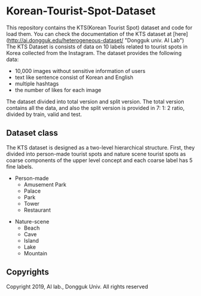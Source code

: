 # Korean-Tourist-Spot-Dataset
This repository contains the KTS(Korean Tourist Spot) dataset and code for load them.
You can check the documentation of the KTS dataset at 
[here] (http://ai.dongguk.edu/heterogeneous-dataset/ "Dongguk univ. AI Lab")
The KTS Dataset is consists of data on 10 labels related to tourist spots in Korea collected from the Instagram.
The dataset provides the following data:

* 10,000 images without sensitive information of users
* text like sentence consist of Korean and English
* multiple hashtags
* the number of likes for each image

The dataset divided into total version and split version. 
The total version contains all the data, and also the split version is provided in 7: 1: 2 ratio, divided by train, valid and test.

## Dataset class
The KTS dataset is designed as a two-level hierarchical structure. 
First, they divided into person-made tourist spots and nature scene tourist spots as coarse components of the upper level concept and each coarse label has 5 fine labels.

* Person-made
  * Amusement Park
  * Palace
  * Park
  * Tower
  * Restaurant
+ Nature-scene
  * Beach
  * Cave
  * Island
  * Lake
  * Mountain
  
## Copyrights
Copyright 2019, AI lab., Dongguk Univ. All rights reserved
